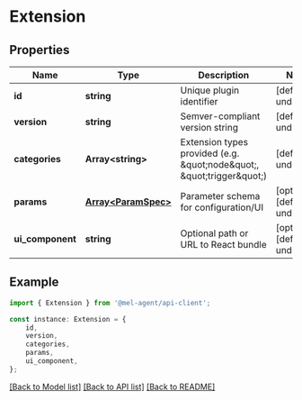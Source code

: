 # Extension


## Properties

Name | Type | Description | Notes
------------ | ------------- | ------------- | -------------
**id** | **string** | Unique plugin identifier | [default to undefined]
**version** | **string** | Semver-compliant version string | [default to undefined]
**categories** | **Array&lt;string&gt;** | Extension types provided (e.g. \&quot;node\&quot;, \&quot;trigger\&quot;) | [default to undefined]
**params** | [**Array&lt;ParamSpec&gt;**](ParamSpec.md) | Parameter schema for configuration/UI | [optional] [default to undefined]
**ui_component** | **string** | Optional path or URL to React bundle | [optional] [default to undefined]

## Example

```typescript
import { Extension } from '@mel-agent/api-client';

const instance: Extension = {
    id,
    version,
    categories,
    params,
    ui_component,
};
```

[[Back to Model list]](../README.md#documentation-for-models) [[Back to API list]](../README.md#documentation-for-api-endpoints) [[Back to README]](../README.md)
